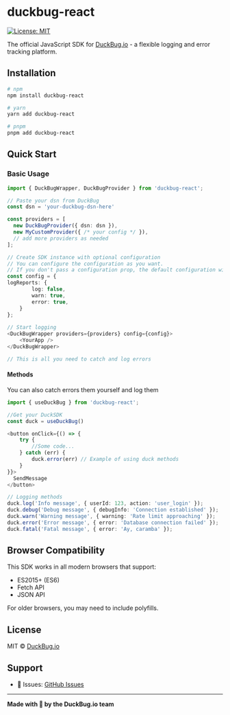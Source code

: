# duckbug-react

[![License: MIT](https://img.shields.io/badge/License-MIT-yellow.svg)](https://opensource.org/licenses/MIT)

The official JavaScript SDK for [DuckBug.io](https://duckbug.io) - a flexible logging and error tracking platform.

## Installation

```bash
# npm
npm install duckbug-react

# yarn
yarn add duckbug-react

# pnpm
pnpm add duckbug-react
```
## Quick Start

### Basic Usage

```typescript
import { DuckBugWrapper, DuckBugProvider } from 'duckbug-react'; 

// Paste your dsn from DuckBug
const dsn = 'your-duckbug-dsn-here'

const providers = [
  new DuckBugProvider({ dsn: dsn }),
  new MyCustomProvider({ /* your config */ }),
  // add more providers as needed
];

// Create SDK instance with optional configuration
// You can configure the configuration as you want.
// If you don't pass a configuration prop, the default configuration will be used
const config = {    
logReports: {
        log: false,
        warn: true,
        error: true,
    }
};
  
// Start logging
<DuckBugWrapper providers={providers} config={config}>
    <YourApp />
</DuckBugWrapper>

// This is all you need to catch and log errors
```
#### Methods

You can also catch errors them yourself and log them

```typescript
import { useDuckBug } from 'duckbug-react';

//Get your DuckSDK
const duck = useDuckBug()

<button onClick={() => {
    try {
        //Some code...
    } catch (err) {
        duck.error(err) // Example of using duck methods
    }
}}>
  SendMessage
</button>

// Logging methods
duck.log('Info message', { userId: 123, action: 'user_login' });
duck.debug('Debug message', { debugInfo: 'Connection established' });
duck.warn('Warning message', { warning: 'Rate limit approaching' });
duck.error('Error message', { error: 'Database connection failed' });
duck.fatal('Fatal message', { error: 'Ay, caramba' });
```

## Browser Compatibility

This SDK works in all modern browsers that support:
- ES2015+ (ES6)
- Fetch API
- JSON API

For older browsers, you may need to include polyfills.

## License

MIT © [DuckBug.io](https://duckbug.io)

## Support

- 🐛 Issues: [GitHub Issues](https://github.com/duckbugio/duckbug-js-react/issues)

---

**Made with 🦆 by the DuckBug.io team**
